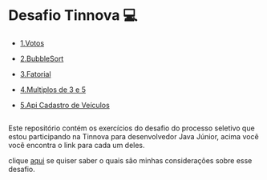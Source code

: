 # Desafio Tinnova :computer:

- [1.Votos]()

- [2.BubbleSort]()

- [3.Fatorial]()
- [4.Multiplos de 3 e 5]()
- [5.Api Cadastro de Veículos]()

## 

Este repositório contém os exercícios do desafio do processo seletivo que estou participando na Tinnova para desenvolvedor Java Júnior, acima você você encontra o link para cada um deles. 

clique [aqui]() se quiser saber o quais são minhas considerações sobre esse desafio.